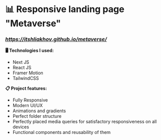 
# 📊 Responsive landing page "Metaverse" 
### *https://itshliakhov.github.io/metaverse/*
**🖥 Technologies I used:**  
* Next JS
* React JS
* Framer Motion
* TailwindCSS


**📋 Project features:**
* Fully Responsive
* Modern UI/UX
* Animations and gradients
* Perfect folder structure
* Perfectly placed media queries for satisfactory responsiveness on all devices
* Functional components and reusability of them

 

